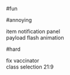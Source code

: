 #fun



#annoying

item notification panel<br>
payload flash animation<br>

#hard

fix vaccinator<br>
class selection 21:9<br>
